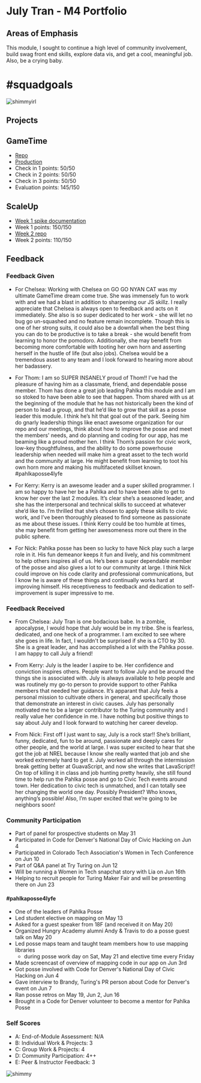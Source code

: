 # July Tran - M4 Portfolio

## Areas of Emphasis
This module, I sought to continue a high level of community involvement, build swag front end skills, explore data vis, and get a cool, meaningful job. Also, be a crying baby.

# #squadgoals
![shimmyirl](/squadgoals.gif)

## Projects

## GameTime
- [Repo](https://github.com/julyytran/game-time)
- [Production](http://julyytran.github.io/game-time/)
- Check in 1 points: 50/50
- Check in 2 points: 50/50
- Check in 3 points: 50/50
- Evaluation points: 145/150

## ScaleUp
- [Week 1 spike documentation](https://github.com/julyytran/ember-tutorial)
- Week 1 points: 150/150
- [Week 2 repo](https://github.com/julyytran/cfa-building-violations)
- Week 2 points: 110/150

## Feedback

### Feedback Given
- For Chelsea: Working with Chelsea on GO GO NYAN CAT was my ultimate GameTime dream come true. She was immensely fun to work with and we had a blast in addition to sharpening our JS skillz. I really appreciate that Chelsea is always open to feedback and acts on it immediately. She also is so super dedicated to her work - she will let no bug go un-squashed and no feature remain incomplete. Though this is one of her strong suits, it could also be a downfall when the best thing you can do to be productive is to take a break - she would benefit from learning to honor the pomodoro. Additionally, she may benefit from becoming more comfortable with tooting her own horn and asserting herself in the hustle of life (but also jobs). Chelsea would be a tremendous asset to any team and I look forward to hearing more about her badassery.

- For Thom: I am so SUPER INSANELY proud of Thom!! I’ve had the pleasure of having him as a classmate, friend, and dependable posse member. Thom has done a great job leading Pahlka this module and I am so stoked to have been able to see that happen. Thom shared with us at the beginning of the module that he has not historically been the kind of person to lead a group, and that he’d like to grow that skill as a posse leader this module. I think he’s hit that goal out of the park. Seeing him do gnarly leadership things like enact awesome organization for our repo and our meetings, think about how to improve the posse and meet the members' needs, and do planning and coding for our app, has me beaming like a proud mother hen. I think Thom’s passion for civic work, low-key thoughtfulness, and the ability to do some powerhouse leadership when needed will make him a great asset to the tech world and the community at large. He might benefit from learning to toot his own horn more and making his multifaceted skillset known. #pahlkaposse4lyfe

- For Kerry: Kerry is an awesome leader and a super skilled programmer. I am so happy to have her be a Pahlka and to have been able to get to know her over the last 2 modules. It’s clear she’s a seasoned leader, and she has the interpersonal and technical skills to succeed at whatever she’d like to. I’m thrilled that she’s chosen to apply these skills to civic work, and I’ve been thoroughly pleased to find someone as passionate as me about these issues. I think Kerry could be too humble at times, she may benefit from getting her awesomeness more out there in the public sphere.

- For Nick: Pahlka posse has been so lucky to have Nick play such a large role in it. His fun demeanor keeps it fun and lively, and his commitment to help others inspires all of us. He’s been a super dependable member of the posse and also gives a lot to our community at large. I think Nick could improve on his code clarity and professional communications, but I know he is aware of these things and continually works hard at improving himself. His receptiveness to feedback and dedication to self-improvement is super impressive to me.

### Feedback Received
- From Chelsea: July Tran is one bodacious babe. In a zombie, apocalypse, I would hope that July would be in my tribe. She is fearless, dedicated, and one heck of a programmer. I am excited to see where she goes in life. In fact, I wouldn't be surprised if she is a CTO by 30. She is a great leader, and has accomplished a lot with the Pahlka posse. I am happy to call July a friend!

-  From Kerry: July is the leader I aspire to be.  Her confidence and conviction inspires others.  People want to follow July and be around the things she is associated with.  July is always available to help people and was routinely my go-to person to provide support to other Pahlka members that needed her guidance.  It’s apparant that July feels a personal mission to cultivate others in general, and specifically those that demonstrate an interest in civic causes.  July has personally motivated me to be a larger contributor to the Turing community and I really value her confidence in me.  I have nothing but positive things to say about July and I look forward to watching her career develop.

- From Nick: First off I just want to say, July is a rock star!! She’s brilliant, funny, dedicated, fun to be around, passionate and deeply cares for other people, and the world at large. I was super excited to hear that she got the job at NREL because I know she really wanted that job and she worked extremely hard to get it. July worked all through the intermission break getting better at GuavaScript, and now she writes that LavaScript!! On top of killing it in class and job hunting pretty heavily, she still found time to help run the Pahlka posse and go to Civic Tech events around town. Her dedication to civic tech is unmatched, and I can totally see her changing the world one day. Possibly President? Who knows, anything’s possible! Also, I’m super excited that we’re going to be neighbors soon!

### Community Participation
- Part of panel for prospective students on May 31
- Participated in Code for Denver's National Day of Civic Hacking on Jun 4
- Participated in Colorado Tech Association's Women in Tech Conference on Jun 10
- Part of Q&A panel at Try Turing on Jun 12
- Will be running a Women in Tech snapchat story with Lia on Jun 16th
- Helping to recruit people for Turing Maker Fair and will be presenting there on Jun 23

#### #pahlkaposse4lyfe
- One of the leaders of Pahlka Posse
- Led student elective on mapping on May 13
- Asked for a guest speaker from 18F (and received it on May 20)
- Organized Hungry Academy alumni Andy & Travis to do a posse guest talk on May 20
- Led posse maps team and taught team members how to use mapping libraries
  - during posse work day on Sat, May 21 and elective time every Friday
- Made screencast of overview of mapping code in our app on Jun 3rd
- Got posse involved with Code for Denver's National Day of Civic Hacking on Jun 4
- Gave interview to Brandy, Turing's PR person about Code for Denver's event on Jun 7
- Ran posse retros on May 19, Jun 2, Jun 16
- Brought in a Code for Denver volunteer to become a mentor for Pahlka Posse

### Self Scores

* A: End-of-Module Assessment: N/A
* B: Individual Work & Projects: 3
* C: Group Work & Projects: 4
* D: Community Participation: 4++
* E: Peer & Instructor Feedback: 3

![shimmy](https://media.giphy.com/media/A3PG6GRxtCU9O/giphy.gif)
